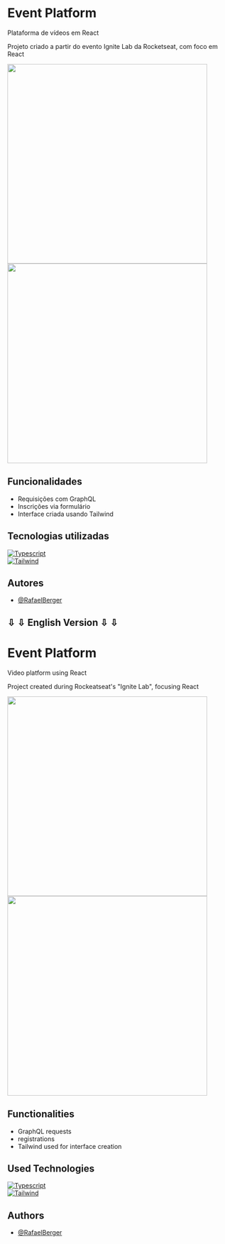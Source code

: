 # Event Platform

Plataforma de vídeos em React

Projeto criado a partir do evento Ignite Lab da Rocketseat, com foco em React

<div align="left">
<img src="https://user-images.githubusercontent.com/84355579/176245189-9b89af8a-5254-4b7b-ba34-b0ca970632d7.jpg" width="450px" />  
</div>

<div align="left">
<img src="https://user-images.githubusercontent.com/84355579/176245209-c9a6c2c8-a26f-40bc-a584-a5248c480298.jpg" width="450px" />
</div>


## Funcionalidades

- Requisições com GraphQL
- Inscrições via formulário
- Interface criada usando Tailwind

## Tecnologias utilizadas

 [![Typescript](https://img.shields.io/badge/Typescript-0A66C2?style=for-the-badge&logo=typescript&logoColor=00b0ff)](https://www.typescriptlang.org)  
 [![Tailwind](https://img.shields.io/badge/-Tailwind-white?style=for-the-badge&logo=tailwindcss&logoColor=15B4C1)](https://tailwindcss.com/)


## Autores

- [@RafaelBerger](https://www.github.com/RafaelBerger)


##  ⇩	⇩	 English Version  ⇩	⇩	


# Event Platform

Video platform using React

Project created during Rockeatseat's "Ignite Lab", focusing React

<div align="left">
<img src="https://user-images.githubusercontent.com/84355579/176245189-9b89af8a-5254-4b7b-ba34-b0ca970632d7.jpg" width="450px" />  
</div>

<div align="left">
<img src="https://user-images.githubusercontent.com/84355579/176245209-c9a6c2c8-a26f-40bc-a584-a5248c480298.jpg" width="450px" />
</div>


## Functionalities

- GraphQL requests
- registrations
- Tailwind used for interface creation

## Used Technologies

 [![Typescript](https://img.shields.io/badge/Typescript-0A66C2?style=for-the-badge&logo=typescript&logoColor=00b0ff)](https://www.typescriptlang.org)  
 [![Tailwind](https://img.shields.io/badge/-Tailwind-white?style=for-the-badge&logo=tailwindcss&logoColor=15B4C1)](https://tailwindcss.com/)

## Authors

- [@RafaelBerger](https://www.github.com/RafaelBerger)
